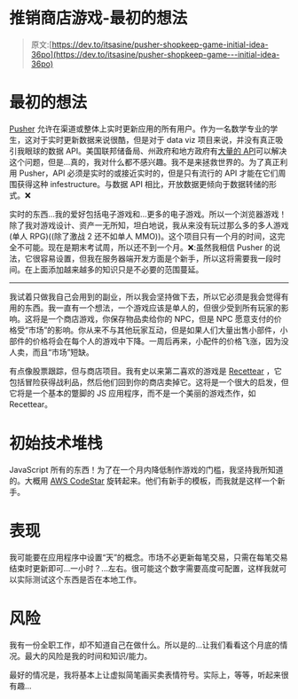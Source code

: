 # 推销商店游戏-最初的想法

> 原文:[https://dev.to/itsasine/pusher-shopkeep-game-initial-idea-36po](https://dev.to/itsasine/pusher-shopkeep-game---initial-idea-36po)

# 最初的想法

[Pusher](https://pusher.com/channels) 允许在渠道或整体上实时更新应用的所有用户。作为一名数学专业的学生，这对于实时更新数据来说很酷，但是对于 data viz 项目来说，并没有真正吸引我眼球的数据 API。美国联邦储备局、州政府和地方政府有[大量的 API](https://catalog.data.gov/dataset?q=-aapi+api+OR++res_format%3Aapi#topic=developers_navigation)可以解决这个问题，但是...真的，我对什么都不感兴趣。我不是来拯救世界的。为了真正利用 Pusher，API 必须是实时的或接近实时的，但是只有流行的 API 才能在它们周围获得这种 infestructure。与数据 API 相比，开放数据更倾向于数据转储的形式。❌

实时的东西...我的爱好包括电子游戏和...更多的电子游戏。所以一个浏览器游戏！除了我对游戏设计、资产一无所知，坦白地说，我从来没有玩过那么多的多人游戏(单人 RPG)((除了激战 2 还不如单人 MMO))。这个项目只有一个月的时间，这完全不可能。现在是期末考试周，所以还不到一个月。❌:虽然我相信 Pusher 的说法，它很容易设置，但我在服务器端开发方面是个新手，所以这将需要我一段时间。在上面添加越来越多的知识只是不必要的范围蔓延。

* * *

我试着只做我自己会用到的副业，所以我会坚持做下去，所以它必须是我会觉得有用的东西。我一直有一个想法，一个游戏应该是单人的，但很少受到所有玩家的影响。这将是一个商店游戏，你保存物品卖给你的 NPC，但是 NPC 愿意支付的价格受“市场”的影响。你从来不与其他玩家互动，但是如果人们大量出售小部件，小部件的价格将会在每个人的游戏中下降。一周后再来，小配件的价格飞涨，因为没人卖，而且“市场”短缺。

有点像股票跟踪，但与商店项目。我有史以来第二喜欢的游戏是 [Recettear](https://store.steampowered.com/app/70400/Recettear_An_Item_Shops_Tale/) ，它包括冒险获得战利品，然后他们回到你的商店卖掉它。这将是一个很大的启发，但它将是一个基本的蹩脚的 JS 应用程序，而不是一个美丽的游戏杰作，如 Recettear。

# 初始技术堆栈

JavaScript 所有的东西！为了在一个月内降低制作游戏的门槛，我坚持我所知道的。大概用 [AWS CodeStar](https://aws.amazon.com/codestar/) 旋转起来。他们有新手的模板，而我就是这样一个新手。

# 表现

我可能要在应用程序中设置“天”的概念。市场不必更新每笔交易，只需在每笔交易结束时更新即可...一小时？...左右。很可能这个数字需要高度可配置，这样我就可以实际测试这个东西是否在本地工作。

# 风险

我有一份全职工作，却不知道自己在做什么。所以是的...让我们看看这个月底的情况。最大的风险是我的时间和知识/能力。

最好的情况是，我将基本上让虚拟简笔画买卖表情符号。实际上，等等，听起来很有趣...